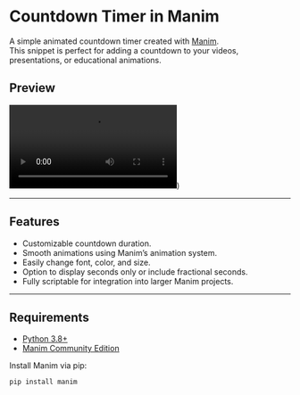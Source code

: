 # Countdown Timer in Manim

A simple animated countdown timer created with [Manim](https://docs.manim.community/).  
This snippet is perfect for adding a countdown to your videos, presentations, or educational animations.

## Preview
![Countdown Timer Preview](https://github.com/iKittyCode/Manim-Countdown-Timer-snippet/blob/c421ea2e52df0e839cabd516a3d605eca942d25e/download.mp4))  





---

## Features
- Customizable countdown duration.
- Smooth animations using Manim’s animation system.
- Easily change font, color, and size.
- Option to display seconds only or include fractional seconds.
- Fully scriptable for integration into larger Manim projects.

---

## Requirements
- [Python 3.8+](https://www.python.org/downloads/)
- [Manim Community Edition](https://docs.manim.community/en/stable/)

Install Manim via pip:
```bash
pip install manim
